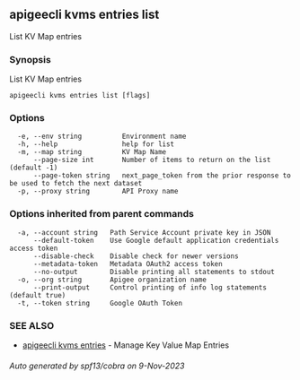 ## apigeecli kvms entries list

List KV Map entries

### Synopsis

List KV Map entries

```
apigeecli kvms entries list [flags]
```

### Options

```
  -e, --env string          Environment name
  -h, --help                help for list
  -m, --map string          KV Map Name
      --page-size int       Number of items to return on the list (default -1)
      --page-token string   next_page_token from the prior response to be used to fetch the next dataset
  -p, --proxy string        API Proxy name
```

### Options inherited from parent commands

```
  -a, --account string   Path Service Account private key in JSON
      --default-token    Use Google default application credentials access token
      --disable-check    Disable check for newer versions
      --metadata-token   Metadata OAuth2 access token
      --no-output        Disable printing all statements to stdout
  -o, --org string       Apigee organization name
      --print-output     Control printing of info log statements (default true)
  -t, --token string     Google OAuth Token
```

### SEE ALSO

* [apigeecli kvms entries](apigeecli_kvms_entries.md)	 - Manage Key Value Map Entries

###### Auto generated by spf13/cobra on 9-Nov-2023
